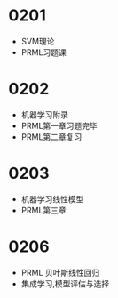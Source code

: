 # 0201
- SVM理论
- PRML习题课

# 0202
- 机器学习附录
- PRML第一章习题完毕
- PRML第二章复习

# 0203
- 机器学习线性模型
- PRML第三章

# 0206
- PRML 贝叶斯线性回归
- 集成学习,模型评估与选择
